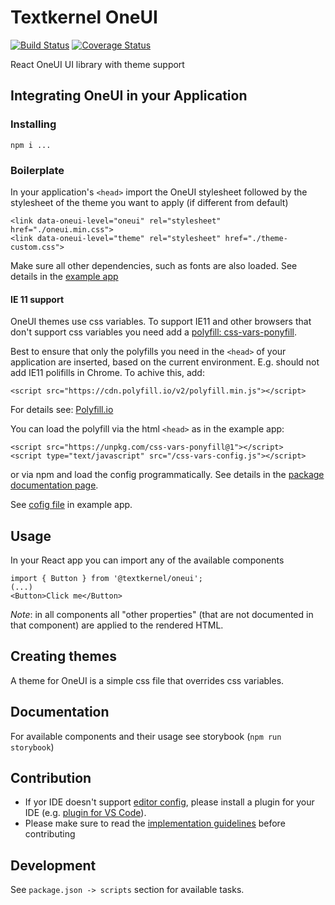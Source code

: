 # Textkernel OneUI

[![Build Status](https://travis-ci.com/textkernel/oneui.svg?branch=master)](https://travis-ci.com/textkernel/oneui)
[![Coverage Status](https://coveralls.io/repos/github/textkernel/oneui/badge.svg?branch=master)](https://coveralls.io/github/textkernel/oneui?branch=master)

React OneUI UI library with theme support

## Integrating OneUI in your Application
### Installing

```npm i ...```
### Boilerplate
In your application's `<head>` import the OneUI stylesheet followed by the stylesheet of the theme you want to apply (if different from default)
```
<link data-oneui-level="oneui" rel="stylesheet" href="./oneui.min.css">
<link data-oneui-level="theme" rel="stylesheet" href="./theme-custom.css">
```
Make sure all other dependencies, such as fonts are also loaded. See details in the [example app](example/public/index.html)

#### IE 11 support
OneUI themes use css variables. To support IE11 and other browsers that don't support css variables you need add a [polyfill: css-vars-ponyfill](https://www.npmjs.com/package/css-vars-ponyfill). 

Best to ensure that only the polyfills you need in the `<head>` of your application are inserted, based on the current environment. E.g. should not add IE11 polifills in Chrome. To achive this, add:
```
<script src="https://cdn.polyfill.io/v2/polyfill.min.js"></script>
```
For details see: [Polyfill.io](https://polyfill.io/v2/docs/)

You can load the polyfill via the html `<head>` as in the example app: 
```
<script src="https://unpkg.com/css-vars-ponyfill@1"></script>
<script type="text/javascript" src="/css-vars-config.js"></script>
```

or via npm and load the config programmatically. See details in the [package documentation page](https://www.npmjs.com/package/css-vars-ponyfill).

See [cofig file](example/public/css-vars-config) in example app.

## Usage
In your React app you can import any of the available components
```
import { Button } from '@textkernel/oneui';
(...)
<Button>Click me</Button>
```
_Note_: in all components all "other properties" (that are not documented in that component) are applied to the rendered HTML.

## Creating themes
A theme for OneUI is a simple css file that overrides css variables.

## Documentation
For available components and their usage see storybook (`npm run storybook`)

## Contribution

* If yor IDE doesn't support [editor config](https://editorconfig.org/), please install a plugin for your IDE (e.g. [plugin for VS Code](https://github.com/editorconfig/editorconfig-vscode)).
* Please make sure to read the [implementation guidelines](src/README.md) before contributing

## Development

See `package.json -> scripts` section for available tasks.
